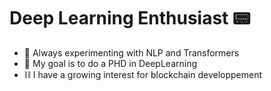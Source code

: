 # Deep Learning Enthusiast 📟

- 🔭 Always experimenting with NLP and Transformers
- 🌱 My goal is to do a PHD in DeepLearning 
- ⛓ I have a growing interest for blockchain developpement
